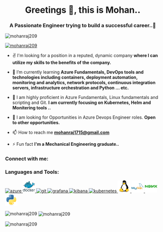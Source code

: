 <h1 align="center">Greetings 🙏, this is Mohan..</h1>
<h3 align="center">A Passionate Engineer trying to build a successful career..👊</h3>

<p align="left"> <img src="https://komarev.com/ghpvc/?username=mohanraj209&label=Profile%20views&color=0e75b6&style=flat" alt="mohanraj209" /> </p>

<p align="left"> <a href="https://github.com/ryo-ma/github-profile-trophy"><img src="https://github-profile-trophy.vercel.app/?username=mohanraj209" alt="mohanraj209" /></a> </p>

- ✌️ I'm looking for a position in a reputed, dynamic company **where I can utilize my skills to the benefits of the company.**

- 🌱 I’m currently learning **Azure Fundamentals, DevOps tools and technologies including containers, deployment automation, monitoring and analytics, network               protocols, continuous integration servers, infrastructure orchestration and Python ... etc.**

- 🤝 I am highly proficient in Azure Fundamentals, Linux fundamentals and scripting and Git. **I am currently focusing on Kubernetes, Helm and Monitering tools ..**

- 🔎 I am looking for Opportunities in Azure Devops Engineer roles. **Open to other opportunities.**

- 📫 How to reach me **mohanraj1715@gmail.com**

- ⚡ Fun fact **I'm a Mechanical Engineering graduate..**

<h3 align="left">Connect with me:</h3>
<p align="left">
</p>

<h3 align="left">Languages and Tools:</h3>
<p align="left"> <a href="https://azure.microsoft.com/en-in/" target="_blank" rel="noreferrer"> <img src="https://www.vectorlogo.zone/logos/microsoft_azure/microsoft_azure-icon.svg" alt="azure" width="40" height="40"/> </a> <a href="https://www.docker.com/" target="_blank" rel="noreferrer"> <img src="https://raw.githubusercontent.com/devicons/devicon/master/icons/docker/docker-original-wordmark.svg" alt="docker" width="40" height="40"/> </a> <a href="https://git-scm.com/" target="_blank" rel="noreferrer"> <img src="https://www.vectorlogo.zone/logos/git-scm/git-scm-icon.svg" alt="git" width="40" height="40"/> </a> <a href="https://grafana.com" target="_blank" rel="noreferrer"> <img src="https://www.vectorlogo.zone/logos/grafana/grafana-icon.svg" alt="grafana" width="40" height="40"/> </a> <a href="https://www.elastic.co/kibana" target="_blank" rel="noreferrer"> <img src="https://www.vectorlogo.zone/logos/elasticco_kibana/elasticco_kibana-icon.svg" alt="kibana" width="40" height="40"/> </a> <a href="https://kubernetes.io" target="_blank" rel="noreferrer"> <img src="https://www.vectorlogo.zone/logos/kubernetes/kubernetes-icon.svg" alt="kubernetes" width="40" height="40"/> </a> <a href="https://www.linux.org/" target="_blank" rel="noreferrer"> <img src="https://raw.githubusercontent.com/devicons/devicon/master/icons/linux/linux-original.svg" alt="linux" width="40" height="40"/> </a> <a href="https://www.mysql.com/" target="_blank" rel="noreferrer"> <img src="https://raw.githubusercontent.com/devicons/devicon/master/icons/mysql/mysql-original-wordmark.svg" alt="mysql" width="40" height="40"/> </a> <a href="https://www.nginx.com" target="_blank" rel="noreferrer"> <img src="https://raw.githubusercontent.com/devicons/devicon/master/icons/nginx/nginx-original.svg" alt="nginx" width="40" height="40"/> </a> <a href="https://www.python.org" target="_blank" rel="noreferrer"> <img src="https://raw.githubusercontent.com/devicons/devicon/master/icons/python/python-original.svg" alt="python" width="40" height="40"/> </a> 

<p><img align="left" src="https://github-readme-stats.vercel.app/api/top-langs?username=mohanraj209&show_icons=true&locale=en&layout=compact" alt="mohanraj209" /></p>

<p>&nbsp;<img align="center" src="https://github-readme-stats.vercel.app/api?username=mohanraj209&show_icons=true&locale=en" alt="mohanraj209" /></p>

<p><img align="center" src="https://github-readme-streak-stats.herokuapp.com/?user=mohanraj209&" alt="mohanraj209" /></p>
